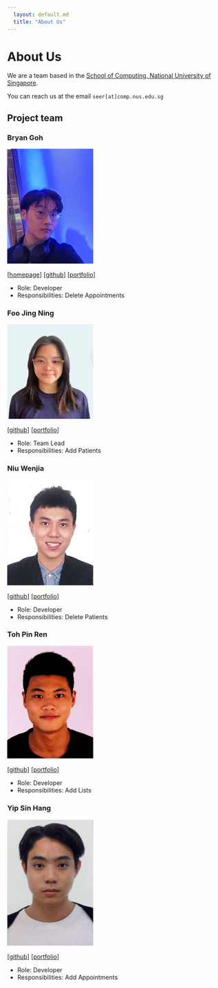 ```yaml
---
  layout: default.md
  title: "About Us"
---
```


# About Us

We are a team based in the [School of Computing, National University of Singapore](http://www.comp.nus.edu.sg).

You can reach us at the email `seer[at]comp.nus.edu.sg`

## Project team

### Bryan Goh

<img src="images/bryan-goh.png" width="200px">

[[homepage](https://github.com/AY2324S1-CS2103T-W09-3/tp.git)]
[[github](https://github.com/Bryan-Goh)]
[[portfolio](team/bryan-goh.md)]

* Role: Developer
* Responsibilities: Delete Appointments

### Foo Jing Ning

<img src="images/yezkez10.png" width="200px">

[[github](http://github.com/yezkez10)]
[[portfolio](team/johndoe.md)]

* Role: Team Lead
* Responsibilities: Add Patients

### Niu Wenjia

<img src="images/wj331.png" width="200px">

[[github](http://github.com/wj331)]
[[portfolio](team/johndoe.md)]

* Role: Developer
* Responsibilities: Delete Patients

### Toh Pin Ren

<img src="images/tohpinren.png" width="200px">

[[github](http://github.com/tohpinren)]
[[portfolio](team/tohpinren.md)]

* Role: Developer
* Responsibilities: Add Lists

### Yip Sin Hang

<img src="images/simbayippy.png" width="200px">

[[github](http://github.com/simbayippy)]
[[portfolio](team/johndoe.md)]

* Role: Developer
* Responsibilities: Add Appointments
